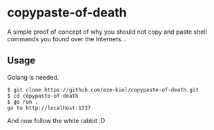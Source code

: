 # copypaste-of-death

A simple proof of concept of why you should not copy and paste shell commands you found over the Internets...

## Usage

Golang is needed.

```
$ git clone https://github.com/eze-kiel/copypaste-of-death.git
$ cd copypaste-of-death
$ go run .
go to http://localhost:1337
```
And now follow the white rabbit :D
